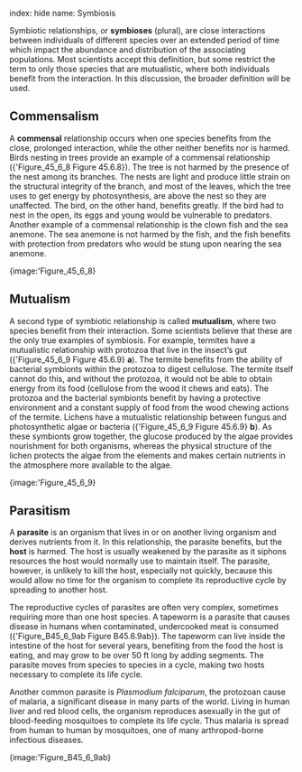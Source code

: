 index: hide
name: Symbiosis

Symbiotic relationships, or  **symbioses** (plural), are close interactions between individuals of different species over an extended period of time which impact the abundance and distribution of the associating populations. Most scientists accept this definition, but some restrict the term to only those species that are mutualistic, where both individuals benefit from the interaction. In this discussion, the broader definition will be used.

## Commensalism

A  **commensal** relationship occurs when one species benefits from the close, prolonged interaction, while the other neither benefits nor is harmed. Birds nesting in trees provide an example of a commensal relationship ({'Figure_45_6_8 Figure 45.6.8}). The tree is not harmed by the presence of the nest among its branches. The nests are light and produce little strain on the structural integrity of the branch, and most of the leaves, which the tree uses to get energy by photosynthesis, are above the nest so they are unaffected. The bird, on the other hand, benefits greatly. If the bird had to nest in the open, its eggs and young would be vulnerable to predators. Another example of a commensal relationship is the clown fish and the sea anemone. The sea anemone is not harmed by the fish, and the fish benefits with protection from predators who would be stung upon nearing the sea anemone.


{image:'Figure_45_6_8}
        

## Mutualism

A second type of symbiotic relationship is called  **mutualism**, where two species benefit from their interaction. Some scientists believe that these are the only true examples of symbiosis. For example, termites have a mutualistic relationship with protozoa that live in the insect’s gut ({'Figure_45_6_9 Figure 45.6.9} **a**). The termite benefits from the ability of bacterial symbionts within the protozoa to digest cellulose. The termite itself cannot do this, and without the protozoa, it would not be able to obtain energy from its food (cellulose from the wood it chews and eats). The protozoa and the bacterial symbionts benefit by having a protective environment and a constant supply of food from the wood chewing actions of the termite. Lichens have a mutualistic relationship between fungus and photosynthetic algae or bacteria ({'Figure_45_6_9 Figure 45.6.9} **b**). As these symbionts grow together, the glucose produced by the algae provides nourishment for both organisms, whereas the physical structure of the lichen protects the algae from the elements and makes certain nutrients in the atmosphere more available to the algae.


{image:'Figure_45_6_9}
        

## Parasitism

A  **parasite** is an organism that lives in or on another living organism and derives nutrients from it. In this relationship, the parasite benefits, but the  **host** is harmed. The host is usually weakened by the parasite as it siphons resources the host would normally use to maintain itself. The parasite, however, is unlikely to kill the host, especially not quickly, because this would allow no time for the organism to complete its reproductive cycle by spreading to another host.

The reproductive cycles of parasites are often very complex, sometimes requiring more than one host species. A tapeworm is a parasite that causes disease in humans when contaminated, undercooked meat is consumed ({'Figure_B45_6_9ab Figure B45.6.9ab}). The tapeworm can live inside the intestine of the host for several years, benefiting from the food the host is eating, and may grow to be over 50 ft long by adding segments. The parasite moves from species to species in a cycle, making two hosts necessary to complete its life cycle.

Another common parasite is  *Plasmodium falciparum*, the protozoan cause of malaria, a significant disease in many parts of the world. Living in human liver and red blood cells, the organism reproduces asexually in the gut of blood-feeding mosquitoes to complete its life cycle. Thus malaria is spread from human to human by mosquitoes, one of many arthropod-borne infectious diseases.


{image:'Figure_B45_6_9ab}
        
